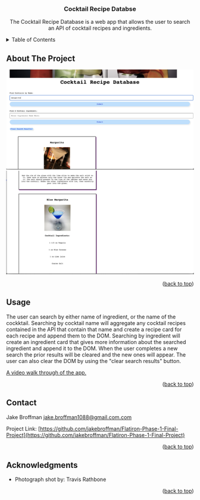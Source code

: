 <a name="readme-top"></a>

<h3 align="center">Cocktail Recipe Databse</h3>

  <p align="center">
    The Cocktail Recipe Database is a web app that allows the user to search an API of cocktail recipes and ingredients.
    <br />
  </p>
</div>



<!-- TABLE OF CONTENTS -->
<details>
  <summary>Table of Contents</summary>
  <ol>
    <li>
      <a href="#about-the-project">About The Project</a>
    </li>
    <li><a href="#usage">Usage</a></li>
    <li><a href="#contact">Contact</a></li>
    <li><a href="#acknowledgments">Acknowledgments</a></li>
  </ol>
</details>



<!-- ABOUT THE PROJECT -->
## About The Project

<img src= Images/screenshot.png alt="screenshot of web app">
<img src= Images/screenshot2.png alt="second screenshot of web app">

<p align="right">(<a href="#readme-top">back to top</a>)</p>



<!-- USAGE EXAMPLES -->
## Usage

 The user can search by either name of ingredient, or the name of the cockktail. Searching by cocktail name will aggregate any cocktail recipes contained in the API that contain that name and create a recipe card for each recipe and append them to the DOM. Searching by ingredient will create an ingredient card that gives more information about the searched ingredient and append it to the DOM. When the user completes a new search the prior results will be cleared and the new ones will appear. The user can also clear the DOM by using the "clear search results" button. 

<a href=  https://youtu.be/zadD4pnIR8I>A video walk through of the app.</a>

<p align="right">(<a href="#readme-top">back to top</a>)</p>


<!-- CONTACT -->
## Contact

Jake Broffman jake.broffman1088@gmail.com.com

Project Link: [https://github.com/jakebroffman/Flatiron-Phase-1-Final-Project](https://github.com/jakebroffman/Flatiron-Phase-1-Final-Project)

<p align="right">(<a href="#readme-top">back to top</a>)</p>



<!-- ACKNOWLEDGMENTS -->
## Acknowledgments

* Photograph shot by: Travis Rathbone

<p align="right">(<a href="#readme-top">back to top</a>)</p>


